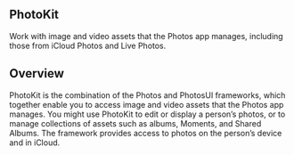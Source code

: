 ## PhotoKit
Work with image and video assets that the Photos app manages, including those from iCloud Photos and Live Photos.

## Overview
PhotoKit is the combination of the Photos and PhotosUI frameworks, which together enable you to access image and video assets that the Photos app manages. 
You might use PhotoKit to edit or display a person’s photos, or to manage collections of assets such as albums, Moments, and Shared Albums.
The framework provides access to photos on the person’s device and in iCloud.